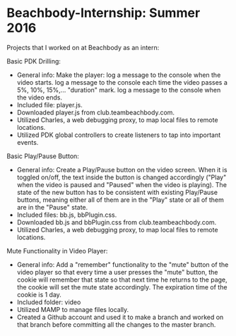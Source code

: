 # Beachbody-Internship: Summer 2016
Projects that I worked on at Beachbody as an intern:

Basic PDK Drilling: 
+ General info: Make the player:
log a message to the console when the video starts. 
log a message to the console each time the video passes a 5%, 10%, 15%,... "duration" mark.
log a message to the console when the video ends.
+ Included file: player.js. 
+ Downloaded player.js from club.teambeachbody.com. 
+ Utilized Charles, a web debugging proxy, to map local files to remote locations. 
+ Utilized PDK global controllers to create listeners to tap into important events.

Basic Play/Pause Button: 
+ General info: Create a Play/Pause button on the video screen. When it is
toggled on/off, the text inside the button is changed accordingly ("Play" when
the video is paused and "Paused" when the video is playing). The state of 
the new button has to be consistent with existing Play/Pause buttons, meaning
either all of them are in the "Play" state or all of them are in
the "Pause" state. 
+ Included files: bb.js, bbPlugin.css.
+ Downloaded bb.js and bbPlugin.css from club.teambeachbody.com.
+ Utilized Charles, a web debugging proxy, to map local files to remote locations.

Mute Functionality in Video Player: 
+ General info: Add a "remember" functionality to the "mute" button of the video player so that
every time a user presses the "mute" button, the cookie will remember that state so that next time
he returns to the page, the cookie will set the mute state accordingly. The expiration
time of the cookie is 1 day. 
+ Included folder: video 
+ Utilized MAMP to manage files locally. 
+ Created a Github account and used it to make a branch and worked on that branch 
before committing all the changes to the master branch. 
